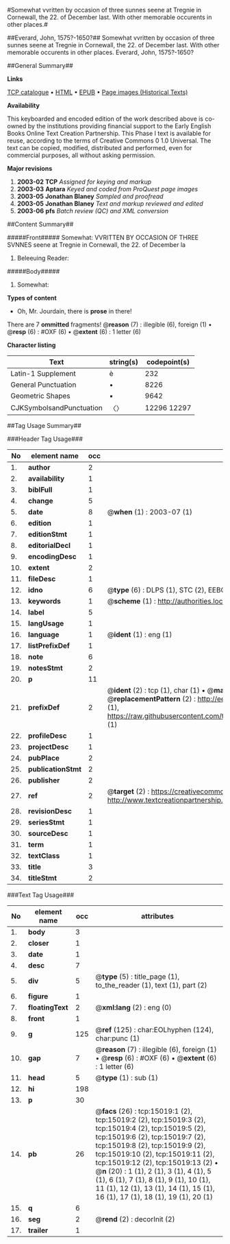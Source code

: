 #Somewhat vvritten by occasion of three sunnes seene at Tregnie in Cornewall, the 22. of December last. With other memorable occurents in other places.#

##Everard, John, 1575?-1650?##
Somewhat vvritten by occasion of three sunnes seene at Tregnie in Cornewall, the 22. of December last. With other memorable occurents in other places.
Everard, John, 1575?-1650?

##General Summary##

**Links**

[TCP catalogue](http://www.ota.ox.ac.uk/tcp/)  • 
[HTML](http://tei.it.ox.ac.uk/tcp/Texts-HTML/free/A00/A00462.html)  • 
[EPUB](http://tei.it.ox.ac.uk/tcp/Texts-EPUB/free/A00/A00462.epub) • 
[Page images (Historical Texts)](https://data.historicaltexts.jisc.ac.uk/view?pubId=eebo-99849847e&pageId=eebo-99849847e-15019-1)

**Availability**

This keyboarded and encoded edition of the
	       work described above is co-owned by the institutions
	       providing financial support to the Early English Books
	       Online Text Creation Partnership. This Phase I text is
	       available for reuse, according to the terms of Creative
	       Commons 0 1.0 Universal. The text can be copied,
	       modified, distributed and performed, even for
	       commercial purposes, all without asking permission.

**Major revisions**

1. __2003-02__ __TCP__ *Assigned for keying and markup*
1. __2003-03__ __Aptara__ *Keyed and coded from ProQuest page images*
1. __2003-05__ __Jonathan Blaney__ *Sampled and proofread*
1. __2003-05__ __Jonathan Blaney__ *Text and markup reviewed and edited*
1. __2003-06__ __pfs__ *Batch review (QC) and XML conversion*

##Content Summary##

#####Front#####
Somewhat:
VVRITTEN BY OCCASION
OF THREE SVNNES
seene at Tregnie in Cornewall,
the 22. of December la
1. Beleeuing Reader:

#####Body#####

1. Somewhat:

**Types of content**

  * Oh, Mr. Jourdain, there is **prose** in there!

There are 7 **ommitted** fragments! 
 @__reason__ (7) : illegible (6), foreign (1)  •  @__resp__ (6) : #OXF (6)  •  @__extent__ (6) : 1 letter (6)

**Character listing**


|Text|string(s)|codepoint(s)|
|---|---|---|
|Latin-1 Supplement|è|232|
|General Punctuation|•|8226|
|Geometric Shapes|▪|9642|
|CJKSymbolsandPunctuation|〈〉|12296 12297|

##Tag Usage Summary##

###Header Tag Usage###

|No|element name|occ|attributes|
|---|---|---|---|
|1.|__author__|2||
|2.|__availability__|1||
|3.|__biblFull__|1||
|4.|__change__|5||
|5.|__date__|8| @__when__ (1) : 2003-07 (1)|
|6.|__edition__|1||
|7.|__editionStmt__|1||
|8.|__editorialDecl__|1||
|9.|__encodingDesc__|1||
|10.|__extent__|2||
|11.|__fileDesc__|1||
|12.|__idno__|6| @__type__ (6) : DLPS (1), STC (2), EEBO-CITATION (1), PROQUEST (1), VID (1)|
|13.|__keywords__|1| @__scheme__ (1) : http://authorities.loc.gov/ (1)|
|14.|__label__|5||
|15.|__langUsage__|1||
|16.|__language__|1| @__ident__ (1) : eng (1)|
|17.|__listPrefixDef__|1||
|18.|__note__|6||
|19.|__notesStmt__|2||
|20.|__p__|11||
|21.|__prefixDef__|2| @__ident__ (2) : tcp (1), char (1)  •  @__matchPattern__ (2) : ([0-9\-]+):([0-9IVX]+) (1), (.+) (1)  •  @__replacementPattern__ (2) : http://eebo.chadwyck.com/downloadtiff?vid=$1&page=$2 (1), https://raw.githubusercontent.com/textcreationpartnership/Texts/master/tcpchars.xml#$1 (1)|
|22.|__profileDesc__|1||
|23.|__projectDesc__|1||
|24.|__pubPlace__|2||
|25.|__publicationStmt__|2||
|26.|__publisher__|2||
|27.|__ref__|2| @__target__ (2) : https://creativecommons.org/publicdomain/zero/1.0/ (1), http://www.textcreationpartnership.org/docs/. (1)|
|28.|__revisionDesc__|1||
|29.|__seriesStmt__|1||
|30.|__sourceDesc__|1||
|31.|__term__|1||
|32.|__textClass__|1||
|33.|__title__|3||
|34.|__titleStmt__|2||


###Text Tag Usage###

|No|element name|occ|attributes|
|---|---|---|---|
|1.|__body__|3||
|2.|__closer__|1||
|3.|__date__|1||
|4.|__desc__|7||
|5.|__div__|5| @__type__ (5) : title_page (1), to_the_reader (1), text (1), part (2)|
|6.|__figure__|1||
|7.|__floatingText__|2| @__xml:lang__ (2) : eng (0)|
|8.|__front__|1||
|9.|__g__|125| @__ref__ (125) : char:EOLhyphen (124), char:punc (1)|
|10.|__gap__|7| @__reason__ (7) : illegible (6), foreign (1)  •  @__resp__ (6) : #OXF (6)  •  @__extent__ (6) : 1 letter (6)|
|11.|__head__|5| @__type__ (1) : sub (1)|
|12.|__hi__|198||
|13.|__p__|30||
|14.|__pb__|26| @__facs__ (26) : tcp:15019:1 (2), tcp:15019:2 (2), tcp:15019:3 (2), tcp:15019:4 (2), tcp:15019:5 (2), tcp:15019:6 (2), tcp:15019:7 (2), tcp:15019:8 (2), tcp:15019:9 (2), tcp:15019:10 (2), tcp:15019:11 (2), tcp:15019:12 (2), tcp:15019:13 (2)  •  @__n__ (20) : 1 (1), 2 (1), 3 (1), 4 (1), 5 (1), 6 (1), 7 (1), 8 (1), 9 (1), 10 (1), 11 (1), 12 (1), 13 (1), 14 (1), 15 (1), 16 (1), 17 (1), 18 (1), 19 (1), 20 (1)|
|15.|__q__|6||
|16.|__seg__|2| @__rend__ (2) : decorInit (2)|
|17.|__trailer__|1||
